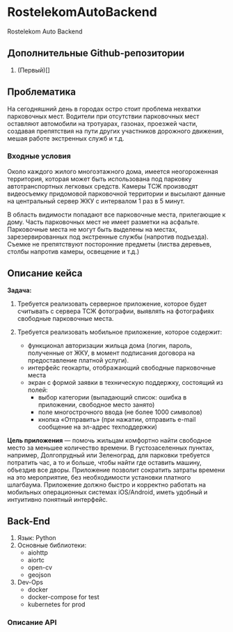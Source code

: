 # RostelekomAutoBackend

Rostelekom Auto Backend

## Дополнительные Github-репозитории

1. (Первый)[]

## Проблематика

На сегодняшний день в городах остро стоит проблема нехватки парковочных мест. Водители при отсутствии
парковочных мест оставляют автомобили на тротуарах, газонах, проезжей части, создавая препятствия на пути
других участников дорожного движения, мешая работе экстренных служб и т.д.

### Входные условия

Около каждого жилого многоэтажного дома, имеется неогороженная территория, которая может быть
использована под парковку автотранспортных легковых средств. Камеры ТСЖ производят видеосъемку придомовой
парковочной территории и высылают данные на центральный сервер ЖКУ с интервалом 1 раз в 5 минут.


В область видимости попадают все парковочные места, прилегающие к дому. Часть парковочных мест не имеет
разметки на асфальте. Парковочные места не могут быть выделены на местах, зарезервированных под
экстренные службы (напротив подъезда). Съемке не препятствуют посторонние предметы (листва деревьев,
столбы напротив камеры, освещение и т.д.)

## Описание кейса

__Задача:__

1. Требуется реализовать серверное приложение, которое будет считывать с сервера ТСЖ фотографии, выявлять на фотографиях свободные парковочные места.

2. Требуется реализовать мобильное приложение, которое содержит:
    * функционал авторизации жильца дома (логин, пароль, полученные от ЖКУ, в момент подписания договора на предоставление платной услуги).
    * интерфейс геокарты, отображающий свободные парковочные места
    * экран с формой заявки в техническую поддержку, состоящий из полей:
        * выбор категории (выпадающий список: ошибка в приложении, свободное место занято)
        * поле многострочного ввода (не более 1000 символов)
        * кнопка «Отправить» (при нажатии, отправить e-mail сообщение на эл-адрес техподдержки)

__Цель приложения__ — помочь жильцам комфортно найти свободное место за меньшее количество времени. В
густозаселенных пунктах, например, Долгопрудный или Зеленоград, для парковки требуется потратить час,
а то и больше, чтобы найти где оставить машину, объездив все дворы. Приложение позволит сократить
затраты времени на это мероприятие, без необходимости установки платного шлагбаума.
Приложение должно быстро и корректно работать на мобильных операционных системах iOS/Android,
иметь удобный и интуитивно понятный интерфейс.

## Back-End

1. Язык: Python
2. Основные библиотеки:
    * aiohttp
    * aiortc
    * open-cv
    * geojson
3. Dev-Ops
    * docker
    * docker-compose for test
    * kubernetes for prod

### Описание API

